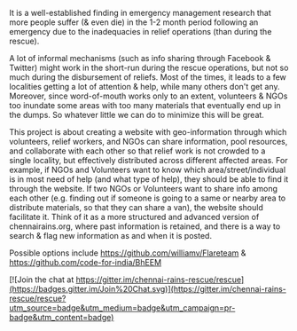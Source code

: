 It is a well-established finding in emergency management research that more people suffer (& even die) in the 1-2 month period following an emergency due to the inadequacies in relief operations (than during the rescue).

A lot of informal mechanisms (such as info sharing through Facebook & Twitter) might work in the short-run during the rescue operations, but not so much during the disbursement of reliefs. Most of the times, it leads to a few localities getting a lot of attention & help, while many others don't get any. Moreover, since word-of-mouth works only to an extent, volunteers & NGOs too inundate some areas with too many materials that eventually end up in the dumps. So whatever little we can do to minimize this will be great.

This project is about creating a website with geo-information through which volunteers, relief workers, and NGOs can share information, pool resources, and collaborate with each other so that relief work is not crowded to a single locality, but effectively distributed across different affected areas. For example, if NGOs and Volunteers want to know which area/street/individual is in most need of help (and what type of help), they should be able to find it through the website. If two NGOs or Volunteers want to share info among each other (e.g. finding out if someone is going to a same or nearby area to distribute materials, so that they can share a van),  the website should facilitate it. Think of it as a more structured and advanced version of chennairains.org, where past information is retained, and there is a way to search & flag new information as and when it is posted.  

Possible options include https://github.com/williamv/Flareteam & https://github.com/code-for-india/BhEEM


[![Join the chat at https://gitter.im/chennai-rains-rescue/rescue](https://badges.gitter.im/Join%20Chat.svg)](https://gitter.im/chennai-rains-rescue/rescue?utm_source=badge&utm_medium=badge&utm_campaign=pr-badge&utm_content=badge)